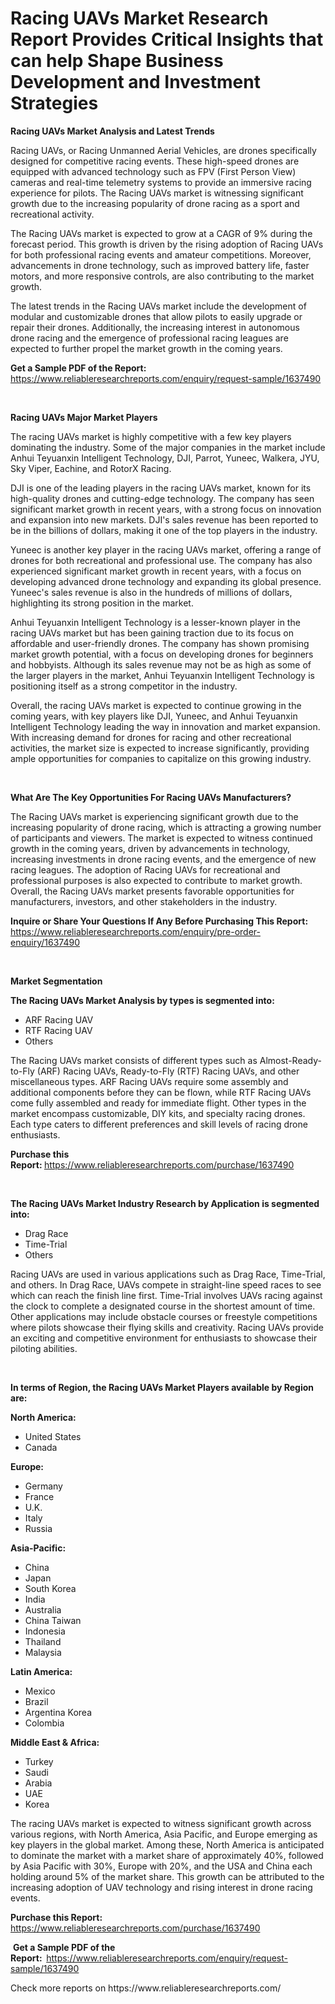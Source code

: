 <p><h1>Racing UAVs Market Research Report Provides Critical Insights that can help Shape Business Development and Investment Strategies</h1></p><p><strong>Racing UAVs Market Analysis and Latest Trends</strong></p>
<p><p>Racing UAVs, or Racing Unmanned Aerial Vehicles, are drones specifically designed for competitive racing events. These high-speed drones are equipped with advanced technology such as FPV (First Person View) cameras and real-time telemetry systems to provide an immersive racing experience for pilots. The Racing UAVs market is witnessing significant growth due to the increasing popularity of drone racing as a sport and recreational activity.</p><p>The Racing UAVs market is expected to grow at a CAGR of 9% during the forecast period. This growth is driven by the rising adoption of Racing UAVs for both professional racing events and amateur competitions. Moreover, advancements in drone technology, such as improved battery life, faster motors, and more responsive controls, are also contributing to the market growth.</p><p>The latest trends in the Racing UAVs market include the development of modular and customizable drones that allow pilots to easily upgrade or repair their drones. Additionally, the increasing interest in autonomous drone racing and the emergence of professional racing leagues are expected to further propel the market growth in the coming years.</p></p>
<p><strong>Get a Sample PDF of the Report:&nbsp;</strong> <a href="https://www.reliableresearchreports.com/enquiry/request-sample/1637490">https://www.reliableresearchreports.com/enquiry/request-sample/1637490</a></p>
<p>&nbsp;</p>
<p><strong>Racing UAVs Major Market Players</strong></p>
<p><p>The racing UAVs market is highly competitive with a few key players dominating the industry. Some of the major companies in the market include Anhui Teyuanxin Intelligent Technology, DJI, Parrot, Yuneec, Walkera, JYU, Sky Viper, Eachine, and RotorX Racing.</p><p>DJI is one of the leading players in the racing UAVs market, known for its high-quality drones and cutting-edge technology. The company has seen significant market growth in recent years, with a strong focus on innovation and expansion into new markets. DJI's sales revenue has been reported to be in the billions of dollars, making it one of the top players in the industry.</p><p>Yuneec is another key player in the racing UAVs market, offering a range of drones for both recreational and professional use. The company has also experienced significant market growth in recent years, with a focus on developing advanced drone technology and expanding its global presence. Yuneec's sales revenue is also in the hundreds of millions of dollars, highlighting its strong position in the market.</p><p>Anhui Teyuanxin Intelligent Technology is a lesser-known player in the racing UAVs market but has been gaining traction due to its focus on affordable and user-friendly drones. The company has shown promising market growth potential, with a focus on developing drones for beginners and hobbyists. Although its sales revenue may not be as high as some of the larger players in the market, Anhui Teyuanxin Intelligent Technology is positioning itself as a strong competitor in the industry.</p><p>Overall, the racing UAVs market is expected to continue growing in the coming years, with key players like DJI, Yuneec, and Anhui Teyuanxin Intelligent Technology leading the way in innovation and market expansion. With increasing demand for drones for racing and other recreational activities, the market size is expected to increase significantly, providing ample opportunities for companies to capitalize on this growing industry.</p></p>
<p>&nbsp;</p>
<p><strong>What Are The Key Opportunities For Racing UAVs Manufacturers?</strong></p>
<p><p>The Racing UAVs market is experiencing significant growth due to the increasing popularity of drone racing, which is attracting a growing number of participants and viewers. The market is expected to witness continued growth in the coming years, driven by advancements in technology, increasing investments in drone racing events, and the emergence of new racing leagues. The adoption of Racing UAVs for recreational and professional purposes is also expected to contribute to market growth. Overall, the Racing UAVs market presents favorable opportunities for manufacturers, investors, and other stakeholders in the industry.</p></p>
<p><strong>Inquire or Share Your Questions If Any Before Purchasing This Report:</strong> <a href="https://www.reliableresearchreports.com/enquiry/pre-order-enquiry/1637490">https://www.reliableresearchreports.com/enquiry/pre-order-enquiry/1637490</a></p>
<p>&nbsp;</p>
<p><strong>Market Segmentation</strong></p>
<p><strong>The Racing UAVs Market Analysis by types is segmented into:</strong></p>
<p><ul><li>ARF Racing UAV</li><li>RTF Racing UAV</li><li>Others</li></ul></p>
<p><p>The Racing UAVs market consists of different types such as Almost-Ready-to-Fly (ARF) Racing UAVs, Ready-to-Fly (RTF) Racing UAVs, and other miscellaneous types. ARF Racing UAVs require some assembly and additional components before they can be flown, while RTF Racing UAVs come fully assembled and ready for immediate flight. Other types in the market encompass customizable, DIY kits, and specialty racing drones. Each type caters to different preferences and skill levels of racing drone enthusiasts.</p></p>
<p><strong>Purchase this Report:&nbsp;</strong><a href="https://www.reliableresearchreports.com/purchase/1637490">https://www.reliableresearchreports.com/purchase/1637490</a></p>
<p>&nbsp;</p>
<p><strong>The Racing UAVs Market Industry Research by Application is segmented into:</strong></p>
<p><ul><li>Drag Race</li><li>Time-Trial</li><li>Others</li></ul></p>
<p><p>Racing UAVs are used in various applications such as Drag Race, Time-Trial, and others. In Drag Race, UAVs compete in straight-line speed races to see which can reach the finish line first. Time-Trial involves UAVs racing against the clock to complete a designated course in the shortest amount of time. Other applications may include obstacle courses or freestyle competitions where pilots showcase their flying skills and creativity. Racing UAVs provide an exciting and competitive environment for enthusiasts to showcase their piloting abilities.</p></p>
<p>&nbsp;</p>
<p><strong>In terms of Region, the Racing UAVs Market Players available by Region are:</strong></p>
<p>
    <p> <strong> North America: </strong>
        <ul>
            <li>United States</li>
            <li>Canada</li>
        </ul>
        </p> 
    <p> <strong> Europe: </strong>
        <ul>
            <li>Germany</li>
            <li>France</li>
            <li>U.K.</li>
            <li>Italy</li>
            <li>Russia</li>
        </ul>
        </p> 
    <p> <strong> Asia-Pacific: </strong>
        <ul>
            <li>China</li>
            <li>Japan</li>
            <li>South Korea</li>
            <li>India</li>
            <li>Australia</li>
            <li>China Taiwan</li>
            <li>Indonesia</li>
            <li>Thailand</li>
            <li>Malaysia</li>
        </ul>
        </p> 
    <p> <strong> Latin America: </strong>
        <ul>
            <li>Mexico</li>
            <li>Brazil</li>
            <li>Argentina Korea</li>
            <li>Colombia</li>
        </ul>
        </p> 
    <p> <strong> Middle East & Africa: </strong>
        <ul>
            <li>Turkey</li>
            <li>Saudi</li>
            <li>Arabia</li>
            <li>UAE</li>
            <li>Korea</li>
        </ul>
    </p>
    </p>
<p><p>The racing UAVs market is expected to witness significant growth across various regions, with North America, Asia Pacific, and Europe emerging as key players in the global market. Among these, North America is anticipated to dominate the market with a market share of approximately 40%, followed by Asia Pacific with 30%, Europe with 20%, and the USA and China each holding around 5% of the market share. This growth can be attributed to the increasing adoption of UAV technology and rising interest in drone racing events.</p></p>
<p><strong>Purchase this Report: </strong><a href="https://www.reliableresearchreports.com/purchase/1637490">https://www.reliableresearchreports.com/purchase/1637490</a></p>
<p>&nbsp;<strong>Get a Sample PDF of the Report:&nbsp;&nbsp;</strong><a href="https://www.reliableresearchreports.com/enquiry/request-sample/1637490">https://www.reliableresearchreports.com/enquiry/request-sample/1637490</a></p>
<p><strong></strong></p>
<p>Check more reports on https://www.reliableresearchreports.com/</p>